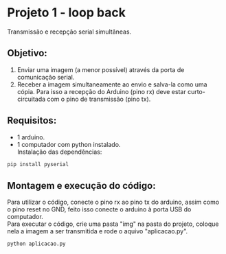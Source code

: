 # Projeto 1 - loop back
Transmissão e recepção serial simultâneas.
<br>

## Objetivo:
1. Enviar uma imagem (a menor possível) através da porta de comunicação serial.
2. Receber a imagem simultaneamente ao envio e salva-la como uma cópia. Para isso a recepção do Arduino
(pino rx) deve estar curto-circuitada com o pino de transmissão (pino tx).
## Requisitos:
- 1 arduino.
- 1 computador com python instalado.  
Instalação das dependências:
```cmd
pip install pyserial
```
## Montagem e execução do código:
Para utilizar o código, conecte o pino rx ao pino tx do arduino, assim como o pino reset no GND, feito isso conecte o arduino à porta USB do computador.   
Para executar o código, crie uma pasta "img" na pasta do projeto, coloque nela a imagem a ser transmitida e rode o aquivo "aplicacao.py".
```cmd
python aplicacao.py
```
